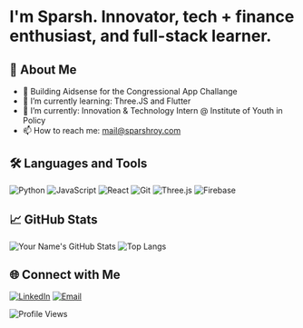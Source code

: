 # I'm Sparsh. Innovator, tech + finance enthusiast, and full-stack learner.


## 🚀 About Me

- 🔭 Building Aidsense for the Congressional App Challange
- 🌱 I’m currently learning: Three.JS and Flutter
- 👯 I’m currently: Innovation & Technology Intern @ Institute of Youth in Policy
- 📫 How to reach me: mail@sparshroy.com

## 🛠️ Languages and Tools

![Python](https://img.shields.io/badge/Python-3776AB?style=for-the-badge&logo=python&logoColor=white)
![JavaScript](https://img.shields.io/badge/JavaScript-F7DF1E?style=for-the-badge&logo=javascript&logoColor=black)
![React](https://img.shields.io/badge/React-20232A?style=for-the-badge&logo=react&logoColor=61DAFB)
![Git](https://img.shields.io/badge/Git-F05032?style=for-the-badge&logo=git&logoColor=white)
![Three.js](https://img.shields.io/badge/Three.js-000000?style=for-the-badge&logo=three-dot-js&logoColor=white)
![Firebase](https://img.shields.io/badge/Firebase-FFCA28?style=for-the-badge&logo=firebase&logoColor=black)

## 📈 GitHub Stats

![Your Name's GitHub Stats](https://github-readme-stats.vercel.app/api?username=ImSpxrsh&show_icons=true&theme=radical)
![Top Langs](https://github-readme-stats.vercel.app/api/top-langs/?username=ImSpxrsh&layout=compact&theme=radical)

## 🌐 Connect with Me

[![LinkedIn](https://img.shields.io/badge/LinkedIn-0077B5?style=for-the-badge&logo=linkedin&logoColor=white)](https://www.linkedin.com/in/roysparsh/)
[![Email](https://img.shields.io/badge/Email-D14836?style=for-the-badge&logo=gmail&logoColor=white)](mailto:mail@sparshroy.com)

![Profile Views](https://komarev.com/ghpvc/?username=ImSpxrsh&style=for-the-badge)
